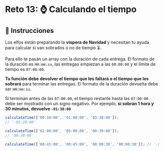 # Reto 13: ⌚️ Calculando el tiempo

## 📝 Instrucciones

Los elfos están preparando la **víspera de Navidad** y necesitan tu ayuda para calcular si van sobrados o no de tiempo ⏳.

Para ello te pasan un array con la duración de cada entrega. El formato de la duración es `HH:mm:ss`, las entregas empiezan a las `00:00:00` y el límite de tiempo es `07:00:00`.

**Tu función debe devolver el tiempo que les faltará o el tiempo que les sobrará** para terminar las entregas. El formato de la duración devuelta debe ser `HH:mm:ss`.

Si terminan antes de las `07:00:00`, el tiempo restante hasta las `07:00:00` debe ser mostrado con un signo negativo. Por ejemplo, **si sobran 1 hora y 30 minutos, devuelve `-01:30:00`**

```js
calculateTime(['00:10:00', '01:00:00', '03:30:00']);
// '-02:20:00'

calculateTime(['02:00:00', '05:00:00', '00:30:00']);
// '00:30:00'

calculateTime(['00:45:00', '00:45:00', '00:00:30', '00:00:30']); // '-05:29:00'
```
